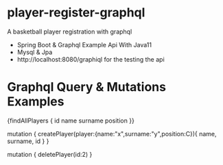 # player-register-graphql
A basketball player registration with graphql

- Spring Boot & Graphql Example Api With Java11
- Mysql & Jpa
- http://localhost:8080/graphiql for the testing the api

# Graphql Query & Mutations Examples

{findAllPlayers {
  id
  name
  surname
  position
}}

mutation {
  createPlayer(player:{name:"x",surname:"y",position:C}){
    name,
    surname,
    id
  }
}

mutation {
 deletePlayer(id:2)
}
